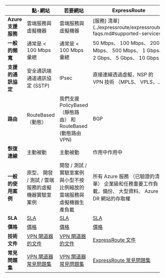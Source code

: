 |                              | **點-網站**                                                                            | **若要網站**                                                                                        | **ExpressRoute**                                                                                                                     |
|------------------------------|----------------------------------------------------------------------------------------------|---------------------------------------------------------------------------------------------------------|--------------------------------------------------------------------------------------------------------------------------------------|
| **Azure 支援服務** | 雲端服務與虛擬機器                                                          | 雲端服務與虛擬機器                                                                     | [服務] 清單](../expressroute/expressroute-faqs.md#supported-services)                                                       |
| **一般的頻寬**       | 通常是 < 100 Mbps 彙總                                                               | 通常是 < 100 Mbps 彙總                                                                          | 50 Mbps、 100 Mbps、 200 Mbps、 500 Mbps、 1 Gbps、 2 Gbps、 5 Gbps、 10 Gbps                                                               |
| **支援的通訊協定**      | 安全通訊端通道通訊協定 (SSTP)                                                     | IPsec                                                | 直接連線透過虛擬，NSP 的 VPN 技術 （MPLS、 VPLS，...）                                                                                                    |
| **路由**                  | RouteBased （動態）                                                                        | 我們支援 PolicyBased （靜態路由） 和 RouteBased (動態路由 VPN)                 | BGP                                                                                                                                  |
| **恢復連線**    | 主動被動                                                                               | 主動被動                                                                                          | 作用中作用中                                                                                                                        |
| **一般的使用案例**         | 原型、 開發 / 測試 / 雲端服務的虛擬機器實驗室案例              | 開發 / 測試 / 實驗室案例與小型不按比例縮放的雲端服務與虛擬機器生產負載 | 所有 Azure 服務 （已驗證的清單） 企業級和任務重要工作負載，備份、 大型資料、 Azure DR 網站的存取權 |
| **SLA**                      | [SLA](https://azure.microsoft.com/support/legal/sla/)                                        | [SLA](https://azure.microsoft.com/support/legal/sla/)                                                   | [SLA](https://azure.microsoft.com/support/legal/sla/)                                                                                |
| **價格**                  | [價格](https://azure.microsoft.com/pricing/details/vpn-gateway/)                           | [價格](https://azure.microsoft.com/pricing/details/vpn-gateway/)                                      | [價格](https://azure.microsoft.com/pricing/details/expressroute/)                                                                   |
| **技術文件**  | [VPN 閘道器的文件](https://azure.microsoft.com/documentation/services/vpn-gateway/) | [VPN 閘道器的文件](https://azure.microsoft.com/documentation/services/vpn-gateway/)            | [ExpressRoute 文件](https://azure.microsoft.com/documentation/services/expressroute/)                                        |
| **常見問題集**                     | [VPN 閘道器常見問題集](vpn-gateway-vpn-faq.md)                                                    | [VPN 閘道器常見問題集](vpn-gateway-vpn-faq.md)                                                               | [ExpressRoute 常見問題集](../expressroute/expressroute-faqs.md)                                                                             |
